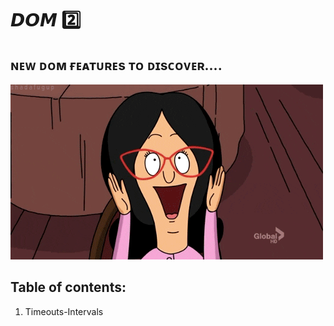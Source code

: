 # 𝘿𝙊𝙈 2️⃣

## ɴᴇᴡ ᴅᴏᴍ ғᴇᴀᴛᴜʀᴇs ᴛᴏ ᴅɪsᴄᴏᴠᴇʀ....
![exited](1.Timeouts-Intervals/assets/img/exited.gif)


## Table of contents:
1. Timeouts-Intervals